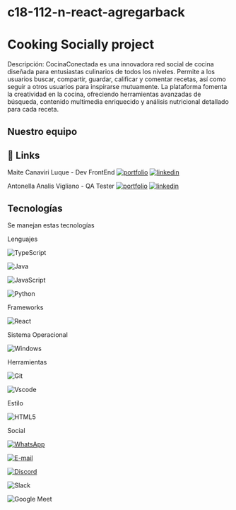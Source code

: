 # c18-112-n-react-agregarback

# Cooking Socially project

Descripción:
CocinaConectada es una innovadora red social de cocina diseñada para entusiastas culinarios de todos los niveles. Permite a los usuarios buscar, compartir, guardar, calificar y comentar recetas, así como seguir a otros usuarios para inspirarse mutuamente. La plataforma fomenta la creatividad en la cocina, ofreciendo herramientas avanzadas de búsqueda, contenido multimedia enriquecido y análisis nutricional detallado para cada receta.




## Nuestro equipo

## 🔗 Links
Maite Canaviri Luque - Dev FrontEnd [![portfolio](https://img.shields.io/badge/GITHUB-000?style=for-the-badge&logo=ko-fi&logoColor=white)](https://katherineoelsner.com/)
[![linkedin](https://img.shields.io/badge/linkedin-0A66C2?style=for-the-badge&logo=linkedin&logoColor=white)](https://www.linkedin.com/)

Antonella Analis Vigliano - QA Tester [![portfolio](https://img.shields.io/badge/GITHUB-000?style=for-the-badge&logo=ko-fi&logoColor=white)](https://katherineoelsner.com/)
[![linkedin](https://img.shields.io/badge/linkedin-0A66C2?style=for-the-badge&logo=linkedin&logoColor=white)](https://www.linkedin.com/)








## Tecnologías

Se manejan estas tecnologías

Lenguajes

![TypeScript](https://img.shields.io/badge/TypeScript-007ACC?style=for-the-badge&logo=typescript&logoColor=white)

![Java](https://img.shields.io/badge/java-%23ED8B00.svg?style=for-the-badge&logo=openjdk&logoColor=white)

![JavaScript](https://img.shields.io/badge/JavaScript-F7DF1E?style=for-the-badge&logo=javascript&logoColor=black)

![Python](https://img.shields.io/badge/python-3670A0?style=for-the-badge&logo=python&logoColor=ffdd54)

Frameworks

![React](https://img.shields.io/badge/React-20232A?style=for-the-badge&logo=react&logoColor=61DAFB)

Sistema Operacional

![Windows](https://img.shields.io/badge/Windows-000?style=for-the-badge&logo=windows&logoColor=2CA5E0)

Herramientas

![Git](https://img.shields.io/badge/GIT-E44C30?style=for-the-badge&logo=git&logoColor=white)

![Vscode](https://img.shields.io/badge/Vscode-007ACC?style=for-the-badge&logo=visual-studio-code&logoColor=white)

Estilo 

![HTML5](https://img.shields.io/badge/HTML5-E34F26?style=for-the-badge&logo=html5&logoColor=white)

Social

[![WhatsApp](https://img.shields.io/badge/WhatsApp-25D366?style=for-the-badge&logo=whatsapp&logoColor=white)](https://wa.me/DDI+DDD+SEU_NUMERO_WHATSAPP)

[![E-mail](https://img.shields.io/badge/-Email-000?style=for-the-badge&logo=microsoft-outlook&logoColor=007BFF)](mailto:SEUEMAIL)

[![Discord](https://img.shields.io/badge/Discord-7289DA?style=for-the-badge&logo=discord&logoColor=white)](https://discord.com/channels/@SEUUSERNAME/)

![Slack](https://img.shields.io/badge/Slack-4A154B?style=for-the-badge&logo=slack&logoColor=white)

![Google Meet](https://img.shields.io/badge/GoogleMeet-00AC47?style=for-the-badge&logo=slack&logoColor=white)

